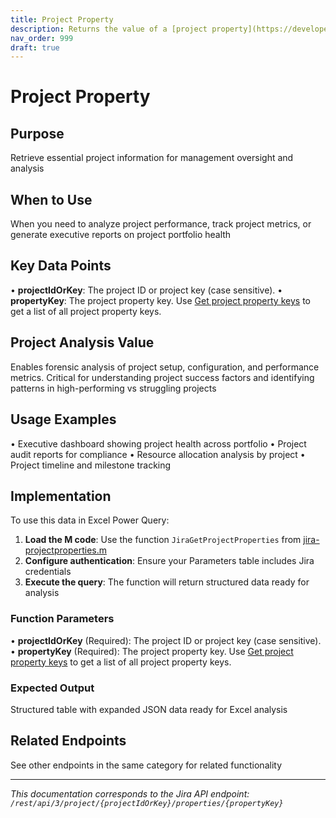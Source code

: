 ```yaml
---
title: Project Property
description: Returns the value of a [project property](https://developer.atlassian.com/cloud/jira/platform/storing-data-without-a-database/#a-id-jira-entity-proper...
nav_order: 999
draft: true
---
```


# Project Property

## Purpose
Retrieve essential project information for management oversight and analysis

## When to Use
When you need to analyze project performance, track project metrics, or generate executive reports on project portfolio health

## Key Data Points
• **projectIdOrKey**: The project ID or project key (case sensitive).
• **propertyKey**: The project property key. Use [Get project property keys](#api-rest-api-3-project-projectIdOrKey-properties-get) to get a list of all project property keys.

## Project Analysis Value
Enables forensic analysis of project setup, configuration, and performance metrics. Critical for understanding project success factors and identifying patterns in high-performing vs struggling projects

## Usage Examples
• Executive dashboard showing project health across portfolio
• Project audit reports for compliance
• Resource allocation analysis by project
• Project timeline and milestone tracking

## Implementation
To use this data in Excel Power Query:

1. **Load the M code**: Use the function `JiraGetProjectProperties` from [jira-projectproperties.m](../assets/jira-projectproperties.m)
2. **Configure authentication**: Ensure your Parameters table includes Jira credentials
3. **Execute the query**: The function will return structured data ready for analysis

### Function Parameters
• **projectIdOrKey** (Required): The project ID or project key (case sensitive).
• **propertyKey** (Required): The project property key. Use [Get project property keys](#api-rest-api-3-project-projectIdOrKey-properties-get) to get a list of all project property keys.

### Expected Output
Structured table with expanded JSON data ready for Excel analysis

## Related Endpoints
See other endpoints in the same category for related functionality

---
*This documentation corresponds to the Jira API endpoint: `/rest/api/3/project/{projectIdOrKey}/properties/{propertyKey}`*

